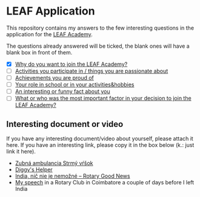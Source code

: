 # LEAF Application

This repository contains my answers to the few interesting questions in the application for the [LEAF Academy](http://www.leafacademy.eu/).

The questions already answered will be ticked, the blank ones will have a blank box in front of them.

- [x] [Why do you want to join the LEAF Academy?](Why-join.md)
- [ ] [Activities you participate in / things you are passionate about](Activities-passions.md)
- [ ] [Achievements you are proud of](Achievements-proud.md)
- [ ] [Your role in school or in your activities&hobbies](Your-role.md)
- [ ] [An interesting or funny fact about you](Interesting-fact.md)
- [ ] [What or who was the most important factor in your decision to join the LEAF Academy?](Important-factor.md)

## Interesting document or video

If you have any interesting document/video about yourself, please attach it here. If you have an interesting link, please copy it in the box below (k.: just link it here).

* [Zubná ambulancia Strmý vŕšok](http://zubnaambulancia.sk)
* [Diggy's Helper](https://diggyshelper.net)
* [India, nič nie je nemožné – Rotary Good News](http://www.floowie.com/cs/cti/rotary-good-news-c-5-2016/#/strana/24/zvacseni/100/)
* [My speech](https://youtu.be/8yTay7NOX88) in a Rotary Club in Coimbatore a couple of days before I left India
